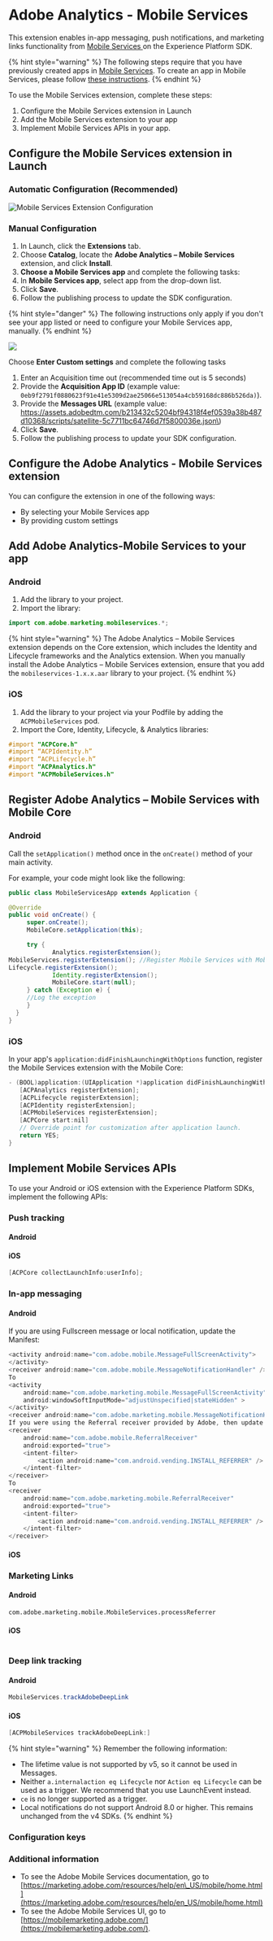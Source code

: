 # Adobe Analytics - Mobile Services

This extension enables in-app messaging, push notifications, and marketing links functionality from [Mobile Services ](https://mobilemarketing.adobe.com)on the Experience Platform SDK.

{% hint style="warning" %}
The following steps require that you have previously created apps in [Mobile Services](https://mobilemarketing.adobe.com). To create an app in Mobile Services, please follow [these instructions](https://marketing.adobe.com/resources/help/en_US/mobile/t_new_app.html). 
{% endhint %}

To use the Mobile Services extension, complete these steps:

1. Configure the Mobile Services extension in Launch
2. Add the Mobile Services extension to your app
3. Implement Mobile Services APIs in your app.

## Configure the Mobile Services extension in Launch

### Automatic Configuration \(Recommended\)

![Mobile Services Extension Configuration](../.gitbook/assets/screen-shot-2019-04-04-at-10.37.34-pm.png)

### Manual Configuration

1. In Launch, click the **Extensions** tab.
2. Choose **Catalog**, locate the **Adobe Analytics – Mobile Services** extension, and click **Install**.
3.  **Choose a Mobile Services app** and complete the following tasks:
   1. In **Mobile Services app**, select app from the drop-down list.
   2. Click **Save**.
   3. Follow the publishing process to update the SDK configuration.

{% hint style="danger" %}
The following instructions only apply if you don't see your app listed or need to configure your Mobile Services app, manually.
{% endhint %}

![](../.gitbook/assets/screen-shot-2019-04-04-at-10.37.49-pm.png)

Choose **Enter Custom settings** and complete the following tasks

1. Enter an Acquisition time out \(recommended time out is 5 seconds\)
2. Provide the **Acquisition App ID** \(example value: `0eb9f2791f0880623f91e41e5309d2ae25066e513054a4cb59168dc886b526da)`\).
3. Provide the **Messages URL** \(example value: https://assets.adobedtm.com/b213432c5204bf94318f4ef0539a38b487d10368/scripts/satellite-5c7711bc64746d7f5800036e.json\)
4. Click **Save**.
5. Follow the publishing process to update your SDK configuration.

## Configure the Adobe Analytics - Mobile Services extension

You can configure the extension in one of the following ways:

* By selecting your Mobile Services app
* By providing custom settings

## Add Adobe Analytics-Mobile Services to your app

### Android

1. Add the library to your project.
2. Import the library:

```java
import com.adobe.marketing.mobileservices.*; 
```

{% hint style="warning" %}
The Adobe Analytics – Mobile Services extension depends on the Core extension, which includes the Identity and Lifecycle frameworks and the Analytics extension. When you manually install the Adobe Analytics – Mobile Services extension, ensure that you add the `mobileservices-1.x.x.aar` library to your project.
{% endhint %}

### iOS

1. Add the library to your project via your Podfile by adding the `ACPMobileServices` pod.
2. Import the Core, Identity, Lifecycle, & Analytics libraries:

```objectivec
#import "ACPCore.h"
#import “ACPIdentity.h”
#import “ACPLifecycle.h”
#import "ACPAnalytics.h"
#import "ACPMobileServices.h"
```

## Register Adobe Analytics – Mobile Services with Mobile Core

### Android

Call the `setApplication()` method once in the `onCreate()` method of your main activity.

For example, your code might look like the following:

```java
public class MobileServicesApp extends Application {

@Override
public void onCreate() {
     super.onCreate();
     MobileCore.setApplication(this);

     try {
         	Analytics.registerExtension();
MobileServices.registerExtension(); //Register Mobile Services with Mobile Core
Lifecycle.registerExtension();
         	Identity.registerExtension();
         	MobileCore.start(null);
     } catch (Exception e) {
     //Log the exception
     }
  }
}
```

### iOS

In your app's `application:didFinishLaunchingWithOptions` function, register the Mobile Services extension with the Mobile Core:

```objectivec
- (BOOL)application:(UIApplication *)application didFinishLaunchingWithOptions:(NSDictionary *)launchOptions {
   [ACPAnalytics registerExtension];
   [ACPLifecycle registerExtension];
   [ACPIdentity registerExtension];
   [ACPMobileServices registerExtension];
   [ACPCore start:nil]
   // Override point for customization after application launch.
   return YES;
}
```

## Implement Mobile Services APIs

To use your Android or iOS extension with the Experience Platform SDKs, implement the following APIs:

### Push tracking

#### Android

#### iOS

```objectivec
[ACPCore collectLaunchInfo:userInfo];
```

### In-app messaging

#### Android

If you are using Fullscreen message or local notification, update the Manifest:

```java
<activity android:name="com.adobe.mobile.MessageFullScreenActivity">
</activity>
<receiver android:name="com.adobe.mobile.MessageNotificationHandler" />
To 
<activity
    android:name="com.adobe.marketing.mobile.MessageFullScreenActivity"
    android:windowSoftInputMode="adjustUnspecified|stateHidden" >
</activity>
<receiver android:name="com.adobe.marketing.mobile.MessageNotificationHandler" />
If you were using the Referral receiver provided by Adobe, then update
<receiver
    android:name="com.adobe.mobile.ReferralReceiver"
    android:exported="true">
    <intent-filter>
        <action android:name="com.android.vending.INSTALL_REFERRER" />
    </intent-filter>
</receiver>
To 
<receiver
    android:name="com.adobe.marketing.mobile.ReferralReceiver"
    android:exported="true">
    <intent-filter>
        <action android:name="com.android.vending.INSTALL_REFERRER" />
    </intent-filter>
</receiver>

```

#### iOS



### Marketing Links

#### Android

```markup
com.adobe.marketing.mobile.MobileServices.processReferrer
```

#### iOS

```text

```

### Deep link tracking

#### Android

```java
MobileServices.trackAdobeDeepLink
```

#### iOS

```objectivec
[ACPMobileServices trackAdobeDeepLink:]
```

{% hint style="warning" %}
Remember the following information:

* The lifetime value is not supported by v5, so it cannot be used in Messages.
* Neither `a.internalaction eq Lifecycle` nor `Action eq Lifecycle` can be used as a trigger.  We recommend that you use LaunchEvent instead.
* `ce` is no longer supported as a trigger.
* Local notifications do not support Android 8.0 or higher.  This remains unchanged from the v4 SDKs.
{% endhint %}

### Configuration keys

### Additional information

* To see the Adobe Mobile Services documentation, go to [https://marketing.adobe.com/resources/help/en\_US/mobile/home.html](https://marketing.adobe.com/resources/help/en_US/mobile/home.html)
* To see the Adobe Mobile Services UI, go to [https://mobilemarketing.adobe.com/](https://mobilemarketing.adobe.com/).





